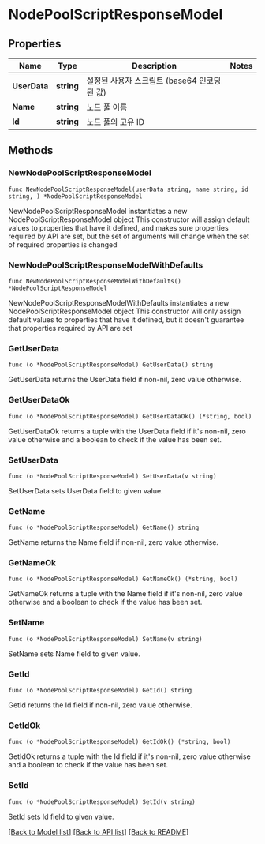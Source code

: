 # NodePoolScriptResponseModel

## Properties

Name | Type | Description | Notes
------------ | ------------- | ------------- | -------------
**UserData** | **string** | 설정된 사용자 스크립트 (base64 인코딩된 값) | 
**Name** | **string** | 노드 풀 이름 | 
**Id** | **string** | 노드 풀의 고유 ID | 

## Methods

### NewNodePoolScriptResponseModel

`func NewNodePoolScriptResponseModel(userData string, name string, id string, ) *NodePoolScriptResponseModel`

NewNodePoolScriptResponseModel instantiates a new NodePoolScriptResponseModel object
This constructor will assign default values to properties that have it defined,
and makes sure properties required by API are set, but the set of arguments
will change when the set of required properties is changed

### NewNodePoolScriptResponseModelWithDefaults

`func NewNodePoolScriptResponseModelWithDefaults() *NodePoolScriptResponseModel`

NewNodePoolScriptResponseModelWithDefaults instantiates a new NodePoolScriptResponseModel object
This constructor will only assign default values to properties that have it defined,
but it doesn't guarantee that properties required by API are set

### GetUserData

`func (o *NodePoolScriptResponseModel) GetUserData() string`

GetUserData returns the UserData field if non-nil, zero value otherwise.

### GetUserDataOk

`func (o *NodePoolScriptResponseModel) GetUserDataOk() (*string, bool)`

GetUserDataOk returns a tuple with the UserData field if it's non-nil, zero value otherwise
and a boolean to check if the value has been set.

### SetUserData

`func (o *NodePoolScriptResponseModel) SetUserData(v string)`

SetUserData sets UserData field to given value.


### GetName

`func (o *NodePoolScriptResponseModel) GetName() string`

GetName returns the Name field if non-nil, zero value otherwise.

### GetNameOk

`func (o *NodePoolScriptResponseModel) GetNameOk() (*string, bool)`

GetNameOk returns a tuple with the Name field if it's non-nil, zero value otherwise
and a boolean to check if the value has been set.

### SetName

`func (o *NodePoolScriptResponseModel) SetName(v string)`

SetName sets Name field to given value.


### GetId

`func (o *NodePoolScriptResponseModel) GetId() string`

GetId returns the Id field if non-nil, zero value otherwise.

### GetIdOk

`func (o *NodePoolScriptResponseModel) GetIdOk() (*string, bool)`

GetIdOk returns a tuple with the Id field if it's non-nil, zero value otherwise
and a boolean to check if the value has been set.

### SetId

`func (o *NodePoolScriptResponseModel) SetId(v string)`

SetId sets Id field to given value.



[[Back to Model list]](../README.md#documentation-for-models) [[Back to API list]](../README.md#documentation-for-api-endpoints) [[Back to README]](../README.md)


